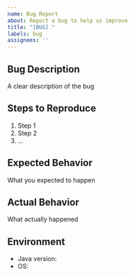 ```yaml
---
name: Bug Report
about: Report a bug to help us improve
title: "[BUG] "
labels: bug
assignees: ''
---
```


## Bug Description
A clear description of the bug

## Steps to Reproduce
1. Step 1
2. Step 2
3. ...

## Expected Behavior
What you expected to happen

## Actual Behavior
What actually happened

## Environment
- Java version:
- OS: